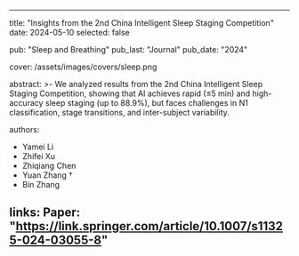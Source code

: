 
---
title: "Insights from the 2nd China Intelligent Sleep Staging Competition"
date: 2024-05-10
selected: false

pub: "Sleep and Breathing"
pub_last: "<span class='badge badge-pill badge-custom badge-secondary'>Journal</span>"
pub_date: "2024"

cover: /assets/images/covers/sleep.png

abstract: >-
  We analyzed results from the 2nd China Intelligent Sleep Staging Competition, showing that AI achieves rapid (≤5 min) and high-accuracy sleep staging (up to 88.9%), but faces challenges in N1 classification, stage transitions, and inter-subject variability.
  
authors:
  - Yamei Li
  - Zhifei Xu
  - Zhiqiang Chen
  - Yuan Zhang †
  - Bin Zhang

links:
  Paper: "https://link.springer.com/article/10.1007/s11325-024-03055-8"
---
